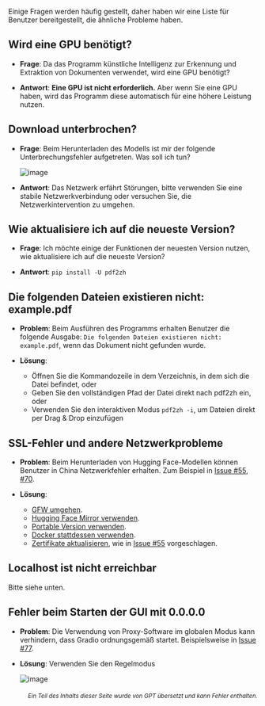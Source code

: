 Einige Fragen werden häufig gestellt, daher haben wir eine Liste für Benutzer bereitgestellt, die ähnliche Probleme haben.

## Wird eine GPU benötigt?
- **Frage**:
Da das Programm künstliche Intelligenz zur Erkennung und Extraktion von Dokumenten verwendet, wird eine GPU benötigt?

- **Antwort**:
**Eine GPU ist nicht erforderlich.** Aber wenn Sie eine GPU haben, wird das Programm diese automatisch für eine höhere Leistung nutzen.

## Download unterbrochen?
- **Frage**:
Beim Herunterladen des Modells ist mir der folgende Unterbrechungsfehler aufgetreten. Was soll ich tun?

  ![image](https://github.com/user-attachments/assets/3c4eed44-3d9b-4e2f-a224-a58edca718c2)

- **Antwort**:
Das Netzwerk erfährt Störungen, bitte verwenden Sie eine stabile Netzwerkverbindung oder versuchen Sie, die Netzwerkintervention zu umgehen.

## Wie aktualisiere ich auf die neueste Version?
- **Frage**:
Ich möchte einige der Funktionen der neuesten Version nutzen, wie aktualisiere ich auf die neueste Version?

- **Antwort**:
`pip install -U pdf2zh`


## Die folgenden Dateien existieren nicht: example.pdf
- **Problem**:
Beim Ausführen des Programms erhalten Benutzer die folgende Ausgabe: `Die folgenden Dateien existieren nicht: example.pdf`, wenn das Dokument nicht gefunden wurde.

- **Lösung**:
  - Öffnen Sie die Kommandozeile in dem Verzeichnis, in dem sich die Datei befindet, oder
  - Geben Sie den vollständigen Pfad der Datei direkt nach pdf2zh ein, oder
  - Verwenden Sie den interaktiven Modus `pdf2zh -i`, um Dateien direkt per Drag & Drop einzufügen


## SSL-Fehler und andere Netzwerkprobleme
- **Problem**:
Beim Herunterladen von Hugging Face-Modellen können Benutzer in China Netzwerkfehler erhalten. Zum Beispiel in [Issue #55](https://github.com/PDFMathTranslate/PDFMathTranslate-next/issues/55), [#70](https://github.com/PDFMathTranslate/PDFMathTranslate-next/issues/70).

- **Lösung**:
  - [GFW umgehen](https://github.com/clash-verge-rev/clash-verge-rev).
  - [Hugging Face Mirror verwenden](https://hf-mirror.com/).
  - [Portable Version verwenden](https://github.com/PDFMathTranslate/PDFMathTranslate-next?tab=readme-ov-file#method-ii-portable).
  - [Docker stattdessen verwenden](https://github.com/PDFMathTranslate/PDFMathTranslate-next#docker).
  - [Zertifikate aktualisieren](https://stackoverflow.com/questions/51925384/unable-to-get-local-issuer-certificate-when-using-requests), wie in [Issue #55](https://github.com/PDFMathTranslate/PDFMathTranslate-next/issues/55) vorgeschlagen.

## Localhost ist nicht erreichbar
Bitte siehe unten.

## Fehler beim Starten der GUI mit 0.0.0.0
- **Problem**:
Die Verwendung von Proxy-Software im globalen Modus kann verhindern, dass Gradio ordnungsgemäß startet. Beispielsweise in [Issue #77](https://github.com/PDFMathTranslate/PDFMathTranslate-next/issues/77).

- **Lösung**:
Verwenden Sie den Regelmodus

  ![image](https://github.com/user-attachments/assets/b1f2b16a-eb6a-4c03-995c-332ef1d82c96)

<div align="right"> 
<h6><small>Ein Teil des Inhalts dieser Seite wurde von GPT übersetzt und kann Fehler enthalten.</small></h6>